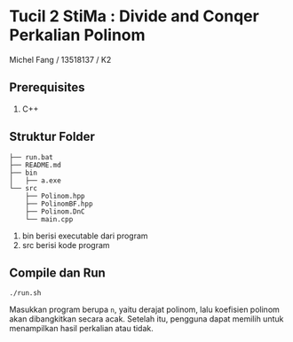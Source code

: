 # Tucil 2 StiMa : Divide and Conqer Perkalian Polinom
Michel Fang / 13518137 / K2

## Prerequisites
1. C++

## Struktur Folder
```
├── run.bat
├── README.md
├── bin
│   ├── a.exe
└── src
    ├── Polinom.hpp
    ├── PolinomBF.hpp
    ├── Polinom.DnC
    └── main.cpp
```
1. bin berisi executable dari program
2. src berisi kode program

## Compile dan Run
```
./run.sh
```

Masukkan program berupa ```n```, yaitu derajat polinom, lalu koefisien polinom akan dibangkitkan secara acak. Setelah itu, pengguna dapat memilih untuk menampilkan hasil perkalian atau tidak.